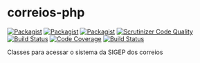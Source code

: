 # correios-php
[![Packagist](https://img.shields.io/packagist/v/eduardokum/correios-php.svg?style=flat-square)](https://github.com/eduardokum/correios-php)
[![Packagist](https://img.shields.io/packagist/dt/eduardokum/correios-php.svg?style=flat-square)](https://github.com/eduardokum/correios-php)
[![Packagist](https://img.shields.io/packagist/l/eduardokum/correios-php.svg?style=flat-square)](https://github.com/eduardokum/correios-php)
[![Scrutinizer Code Quality](https://scrutinizer-ci.com/g/eduardokum/correios-php/badges/quality-score.png?b=master)](https://scrutinizer-ci.com/g/eduardokum/correios-php/?branch=master)
[![Build Status](https://scrutinizer-ci.com/g/eduardokum/correios-php/badges/build.png?b=master)](https://scrutinizer-ci.com/g/eduardokum/correios-php/build-status/master)
[![Code Coverage](https://scrutinizer-ci.com/g/eduardokum/correios-php/badges/coverage.png?b=master)](https://scrutinizer-ci.com/g/eduardokum/correios-php/?branch=master)
[![Build Status](https://travis-ci.org/eduardokum/correios-php.svg?branch=master)](https://travis-ci.org/eduardokum/correios-php)

Classes para acessar o sistema da SIGEP dos correios